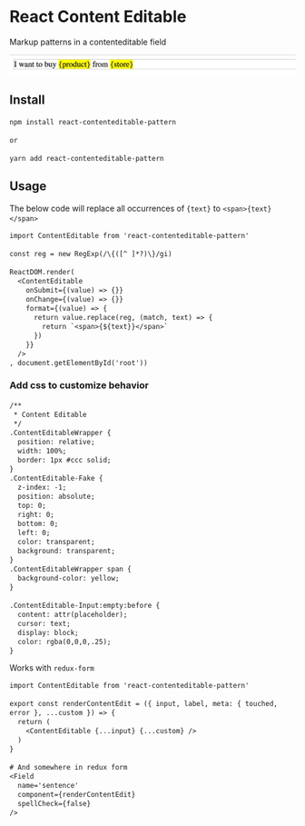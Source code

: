 # React Content Editable

Markup patterns in a contenteditable field

![Screenshot](screenshot.jpg?raw=true "Screenshot")

## Install

````
npm install react-contenteditable-pattern

or

yarn add react-contenteditable-pattern
````

## Usage

The below code will replace all occurrences of `{text}` to `<span>{text}</span>`

````
import ContentEditable from 'react-contenteditable-pattern'

const reg = new RegExp(/\{([^ ]*?)\}/gi)

ReactDOM.render(
  <ContentEditable
    onSubmit={(value) => {}}
    onChange={(value) => {}}
    format={(value) => {
      return value.replace(reg, (match, text) => {
        return `<span>{${text}}</span>`
      })
    }}
  />
, document.getElementById('root'))
````

### Add css to customize behavior

````
/**
 * Content Editable
 */
.ContentEditableWrapper {
  position: relative;
  width: 100%;
  border: 1px #ccc solid;
}
.ContentEditable-Fake {
  z-index: -1;
  position: absolute;
  top: 0;
  right: 0;
  bottom: 0;
  left: 0;
  color: transparent;
  background: transparent;
}
.ContentEditableWrapper span {
  background-color: yellow;
}

.ContentEditable-Input:empty:before {
  content: attr(placeholder);
  cursor: text;
  display: block;
  color: rgba(0,0,0,.25);
}
````

Works with `redux-form`


````
import ContentEditable from 'react-contenteditable-pattern'

export const renderContentEdit = ({ input, label, meta: { touched, error }, ...custom }) => {
  return (
    <ContentEditable {...input} {...custom} />
  )
}

# And somewhere in redux form
<Field
  name='sentence'
  component={renderContentEdit}
  spellCheck={false}
/>
````